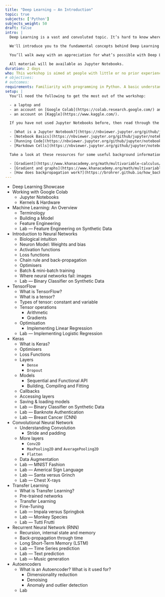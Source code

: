 ```yaml
---
title: "Deep Learning — An Introduction"
topic: true
subjects: ['Python']
subjects_weight: 50
draft: false
intro: |
  Deep Learning is a vast and convoluted topic. It’s hard to know where to start. This workshop will help you take your first steps.

  We'll introduce you to the fundamental concepts behind Deep Learning and show you how to get started building models using Python and Keras. You'll learn some of the underlying maths (in a very non-threatening way: a PhD in Mathematics will not be required!) and work through a number of practical examples.

  You’ll walk away with an appreciation for what’s possible with Deep Learning and sufficient hands-on experience to start building your own models.

  All material will be available as Jupyter Notebooks.
duration: 2 days
who: This workshop is aimed at people with little or no prior experience with Deep Learning. If you're already a Deep Learning ninja, then this is not for you!
# objectives: 
# outcomes:
requirements: Familiarity with programming in Python. A basic understanding of Machine Learning concepts will be helpful but certainly not essential.
setup: |
  You'll need the following to get the most out of the workshop:

  - a laptop and
  - an account on [Google Colab](https://colab.research.google.com/) and
  - an account on [Kaggle](https://www.kaggle.com/).

  If you have not used Jupyter Notebooks before, then read through the following resources:

  - [What is a Jupyter Notebook?](https://nbviewer.jupyter.org/github/jupyter/notebook/blob/master/docs/source/examples/Notebook/What%20is%20the%20Jupyter%20Notebook.ipynb)
  - [Notebook Basics](https://nbviewer.jupyter.org/github/jupyter/notebook/blob/master/docs/source/examples/Notebook/Notebook%20Basics.ipynb)
  - [Running Code](https://nbviewer.jupyter.org/github/jupyter/notebook/blob/master/docs/source/examples/Notebook/Running%20Code.ipynb) and
  - [Markdown Cells](https://nbviewer.jupyter.org/github/jupyter/notebook/blob/master/docs/source/examples/Notebook/Working%20With%20Markdown%20Cells.ipynb).

  Take a look at these resources for some useful background information:

  - [Gradient](https://www.khanacademy.org/math/multivariable-calculus/multivariable-derivatives/gradient-and-directional-derivatives/v/gradient)
  - [Gradient and graphs](https://www.khanacademy.org/math/multivariable-calculus/multivariable-derivatives/gradient-and-directional-derivatives/v/gradient-and-graphs) and
  - [How does backpropagation work?](https://brohrer.github.io/how_backpropagation_works.html)
---
```


<!--
	https://medium.com/intro-to-artificial-intelligence/deep-learning-series-1-intro-to-deep-learning-abb1780ee20
	https://medium.com/intro-to-artificial-intelligence/simple-image-classification-using-deep-learning-deep-learning-series-2-5e5b89e97926
	https://medium.com/intro-to-artificial-intelligence/traffic-sign-detection-selefdriving-car-deep-learning-series-3-1db4eda67979
	https://realpython.com/python-keras-text-classification/
	https://towardsdatascience.com/an-introduction-to-deep-learning-af63448c122c
	https://skymind.ai/wiki/lstm
	https://adventuresinmachinelearning.com/keras-lstm-tutorial/
	https://skymind.ai/wiki/generative-adversarial-network-gan
	https://medium.com/@jonathan_hui/gan-some-cool-applications-of-gans-4c9ecca35900
	https://towardsdatascience.com/image-generator-drawing-cartoons-with-generative-adversarial-networks-45e814ca9b6b
-->

- Deep Learning Showcase
- Working with Google Colab
	- Jupyter Notebooks
	- Kernels & Hardware
- Machine Learning: An Overview
	- Terminology
	- Building a Model
	- Feature Engineering
	- Lab — Feature Engineering on Synthetic Data
- Introduction to Neural Networks
	- Biological intuition
	- Neuron Model: Weights and bias
	- Activation functions
	- Loss functions
	- Chain rule and back-propagation
	- Optimisers
	- Batch & mini-batch training
	- Where neural networks fail: images
	- Lab — Binary Classifier on Synthetic Data
- TensorFlow
	- What is TensorFlow?
	- What is a tensor?
	- Types of tensor: constant and variable
	- Tensor operations
		- Arithmetic
		- Gradients
	- Optimisation
		- Implementing Linear Regression
	- Lab — Implementing Logistic Regression
- Keras
	- What is Keras?
	- Optimisers
	- Loss Functions
	- Layers
		- `Dense`
		- `Dropout`
	- Models
		- Sequential and Functional API
		- Building, Compiling and Fitting
	- Callbacks
	- Accessing layers
	- Saving & loading models
	- Lab — Binary Classifier on Synthetic Data
	- Lab — Banknote Authentication
	- Lab — Breast Cancer (CNN)
- Convolutional Neural Network 
	- Understanding Convolution
		- Stride and padding
	- More layers
		- `Conv2D`
		- `MaxPooling2D` and `AveragePooling2D`
		- `Flatten`
	- Data Augmentation
	- Lab — MNIST Fashion
	- Lab — Americal Sign Language
	- Lab — Santa versus Grinch
	- Lab — Chest X-rays
- Transfer Learning
	- What is Transfer Learning?
	- Pre-trained networks
	- Transfer Learning
	- Fine-Tuning
	- Lab — Impala versus Springbok
	- Lab — Monkey Species
	- Lab — Tutti Frutti
- Recurrent Neural Network (RNN)
	- Recursion, internal state and memory
	- Back-propagation through time
	- Long Short-Term Memory (LSTM)
	- Lab — Time Series prediction
	- Lab — Text prediction
	- Lab — Music generation
- Autoencoders
	- What is an Autoencoder? What is it used for?
		- Dimensionality reduction
		- Denoising
		- Anomaly and outlier detection
	- Lab